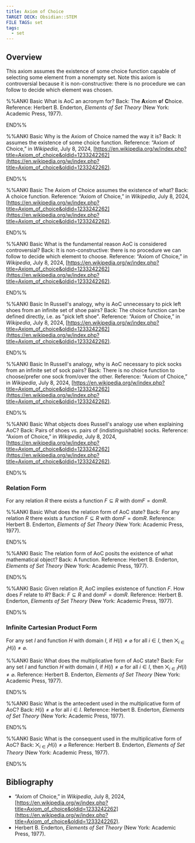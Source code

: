 ```yaml
---
title: Axiom of Choice
TARGET DECK: Obsidian::STEM
FILE TAGS: set
tags:
  - set
---
```


## Overview

This axiom assumes the existence of some choice function capable of selecting some element from a nonempty set. Note this axiom is controversial because it is non-constructive: there is no procedure we can follow to decide which element was chosen.

%%ANKI
Basic
What is AoC an acronym for?
Back: The **A**xiom **o**f **C**hoice.
Reference: Herbert B. Enderton, *Elements of Set Theory* (New York: Academic Press, 1977).
<!--ID: 1719681913526-->
END%%

%%ANKI
Basic
Why is the Axiom of Choice named the way it is?
Back: It assumes the existence of some choice function.
Reference: “Axiom of Choice,” in _Wikipedia_, July 8, 2024, [https://en.wikipedia.org/w/index.php?title=Axiom_of_choice&oldid=1233242262](https://en.wikipedia.org/w/index.php?title=Axiom_of_choice&oldid=1233242262).
<!--ID: 1720964209614-->
END%%

%%ANKI
Basic
The Axiom of Choice assumes the existence of what?
Back: A choice function.
Reference: “Axiom of Choice,” in _Wikipedia_, July 8, 2024, [https://en.wikipedia.org/w/index.php?title=Axiom_of_choice&oldid=1233242262](https://en.wikipedia.org/w/index.php?title=Axiom_of_choice&oldid=1233242262).
<!--ID: 1742768673990-->
END%%

%%ANKI
Basic
What is the fundamental reason AoC is considered controversial?
Back: It is non-constructive: there is no procedure we can follow to decide which element to choose.
Reference: “Axiom of Choice,” in _Wikipedia_, July 8, 2024, [https://en.wikipedia.org/w/index.php?title=Axiom_of_choice&oldid=1233242262](https://en.wikipedia.org/w/index.php?title=Axiom_of_choice&oldid=1233242262).
<!--ID: 1742768674003-->
END%%

%%ANKI
Basic
In Russell's analogy, why is AoC unnecessary to pick left shoes from an infinite set of shoe pairs?
Back: The choice function can be defined directly, i.e. as "pick left shoe".
Reference: “Axiom of Choice,” in _Wikipedia_, July 8, 2024, [https://en.wikipedia.org/w/index.php?title=Axiom_of_choice&oldid=1233242262](https://en.wikipedia.org/w/index.php?title=Axiom_of_choice&oldid=1233242262).
<!--ID: 1720964209620-->
END%%

%%ANKI
Basic
In Russell's analogy, why is AoC necessary to pick socks from an infinite set of sock pairs?
Back: There is no choice function to choose/prefer one sock from/over the other.
Reference: “Axiom of Choice,” in _Wikipedia_, July 8, 2024, [https://en.wikipedia.org/w/index.php?title=Axiom_of_choice&oldid=1233242262](https://en.wikipedia.org/w/index.php?title=Axiom_of_choice&oldid=1233242262).
<!--ID: 1720964209624-->
END%%

%%ANKI
Basic
What objects does Russell's analogy use when explaining AoC?
Back: Pairs of shoes vs. pairs of (indistinguishable) socks.
Reference: “Axiom of Choice,” in _Wikipedia_, July 8, 2024, [https://en.wikipedia.org/w/index.php?title=Axiom_of_choice&oldid=1233242262](https://en.wikipedia.org/w/index.php?title=Axiom_of_choice&oldid=1233242262).
<!--ID: 1720964209627-->
END%%

### Relation Form

For any relation $R$ there exists a function $F \subseteq R$ with $\mathop{\text{dom}}F = \mathop{\text{dom}}R$.

%%ANKI
Basic
What does the relation form of AoC state?
Back: For any relation $R$ there exists a function $F \subseteq R$ with $\mathop{\text{dom}}F = \mathop{\text{dom}}R$.
Reference: Herbert B. Enderton, *Elements of Set Theory* (New York: Academic Press, 1977).
<!--ID: 1719681913527-->
END%%

%%ANKI
Basic
The relation form of AoC posits the existence of what mathematical object?
Back: A function.
Reference: Herbert B. Enderton, *Elements of Set Theory* (New York: Academic Press, 1977).
<!--ID: 1720964209631-->
END%%

%%ANKI
Basic
Given relation $R$, AoC implies existence of function $F$. How does $F$ relate to $R$?
Back: $F \subseteq R$ and $\mathop{\text{dom}} F = \mathop{\text{dom}} R$.
Reference: Herbert B. Enderton, *Elements of Set Theory* (New York: Academic Press, 1977).
<!--ID: 1720964209636-->
END%%

### Infinite Cartesian Product Form

For any set $I$ and function $H$ with domain $I$, if $H(i) \neq \varnothing$ for all $i \in I$, then $\bigtimes_{i \in I} H(i) \neq \varnothing$.

%%ANKI
Basic
What does the multiplicative form of AoC state?
Back: For any set $I$ and function $H$ with domain $I$, if $H(i) \neq \varnothing$ for all $i \in I$, then $\bigtimes_{i \in I} H(i) \neq \varnothing$.
Reference: Herbert B. Enderton, *Elements of Set Theory* (New York: Academic Press, 1977).
<!--ID: 1720964209640-->
END%%

%%ANKI
Basic
What is the antecedent used in the multiplicative form of AoC?
Back: $H(i) \neq \varnothing$ for all $i \in I$.
Reference: Herbert B. Enderton, *Elements of Set Theory* (New York: Academic Press, 1977).
<!--ID: 1720964209644-->
END%%

%%ANKI
Basic
What is the consequent used in the multiplicative form of AoC?
Back: $\bigtimes_{i \in I} H(i) \neq \varnothing$
Reference: Herbert B. Enderton, *Elements of Set Theory* (New York: Academic Press, 1977).
<!--ID: 1720964209648-->
END%%

## Bibliography

* “Axiom of Choice,” in _Wikipedia_, July 8, 2024, [https://en.wikipedia.org/w/index.php?title=Axiom_of_choice&oldid=1233242262](https://en.wikipedia.org/w/index.php?title=Axiom_of_choice&oldid=1233242262).
* Herbert B. Enderton, *Elements of Set Theory* (New York: Academic Press, 1977).